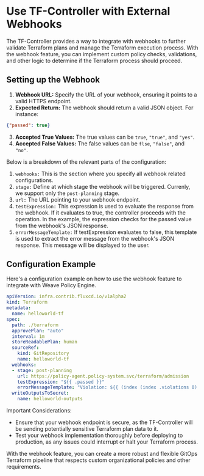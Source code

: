# Use TF-Controller with External Webhooks

The TF-Controller provides a way to integrate with webhooks to further validate Terraform plans and manage the Terraform execution process. 
With the webhook feature, you can implement custom policy checks, validations, and other logic to determine if the Terraform process should proceed.

## Setting up the Webhook

1. **Webhook URL:** Specify the URL of your webhook, ensuring it points to a valid HTTPS endpoint.
2. **Expected Return:** The webhook should return a valid JSON object. For instance:
```json
{"passed": true}
```
3. **Accepted True Values:** The true values can be `true`, `"true"`, and `"yes"`.
4. **Accepted False Values:** The false values can be `flse`, `"false"`, and `"no"`.

Below is a breakdown of the relevant parts of the configuration:

1. `webhooks:` This is the section where you specify all webhook related configurations.
2. `stage:` Define at which stage the webhook will be triggered. Currenly, we support only the `post-planning` stage.
3. `url:` The URL pointing to your webhook endpoint.
4. `testExpression:` This expression is used to evaluate the response from the webhook. If it evaluates to true, the controller proceeds with the operation. In the example, the expression checks for the passed value from the webhook's JSON response.
5. `errorMessageTemplate:` If testExpression evaluates to false, this template is used to extract the error message from the webhook's JSON response. This message will be displayed to the user.

## Configuration Example

Here's a configuration example on how to use the webhook feature to integrate with Weave Policy Engine.
```yaml
apiVersion: infra.contrib.fluxcd.io/v1alpha2
kind: Terraform
metadata:
  name: helloworld-tf
spec:
  path: ./terraform
  approvePlan: "auto"
  interval: 1m
  storeReadablePlan: human
  sourceRef:
    kind: GitRepository
    name: helloworld-tf
  webhooks:
  - stage: post-planning
    url: https://policy-agent.policy-system.svc/terraform/admission
    testExpression: "${{ .passed }}"
    errorMessageTemplate: "Violation: ${{ (index (index .violations 0).occurrences 0).message }}"
  writeOutputsToSecret:
    name: helloworld-outputs
```

Important Considerations:

- Ensure that your webhook endpoint is secure, as the TF-Controller will be sending potentially sensitive Terraform plan data to it.
- Test your webhook implementation thoroughly before deploying to production, as any issues could interrupt or halt your Terraform process.

With the webhook feature, you can create a more robust and flexible GitOps Terraform pipeline that respects custom organizational policies and other requirements.